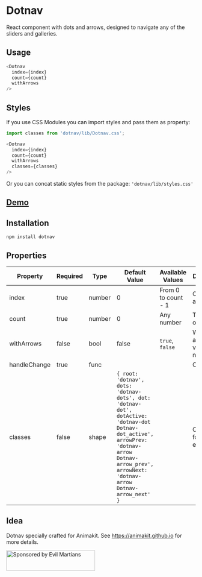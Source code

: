 # Dotnav

React component with dots and arrows, designed to navigate any of the sliders and galleries.

## Usage

```javascript
<Dotnav
  index={index}
  count={count}
  withArrows
/>
```

## Styles

If you use CSS Modules you can import styles and pass them as property:

```javascript
import classes from 'dotnav/lib/Dotnav.css';

<Dotnav
  index={index}
  count={count}
  withArrows
  classes={classes}
/>
```

Or you can concat static styles from the package: `'dotnav/lib/styles.css'`


## [Demo](https://animakit.github.io/#/slider)

## Installation

```
npm install dotnav
```

## Properties

| Property | Required | Type | Default Value  | Available Values  | Description |
| ----- | ----- | ----- | ----- | ----- | ----- |
| index | true | number | 0 | From 0 to count - 1 | Current active dot  |
| count | true | number | 0 | Any number | The number of points |
| withArrows | false | bool | false | `true`, `false` | Whether arrows are visible or not |
| handleChange | true | func |  |  | Callback |
| classes | false | shape | `{ root: 'dotnav', dots: 'dotnav-dots', dot: 'dotnav-dot', dotActive: 'dotnav-dot Dotnav-dot_active', arrowPrev: 'dotnav-arrow Dotnav-arrow_prev', arrowNext: 'dotnav-arrow Dotnav-arrow_next' }` |  | Classnames for elements |

## Idea

Dotnav specially crafted for Animakit.
See https://animakit.github.io for more details.

<a href="https://evilmartians.com/?utm_source=dotnav">
  <img src="https://evilmartians.com/badges/sponsored-by-evil-martians.svg"
       alt="Sponsored by Evil Martians" width="236" height="54">
</a>
